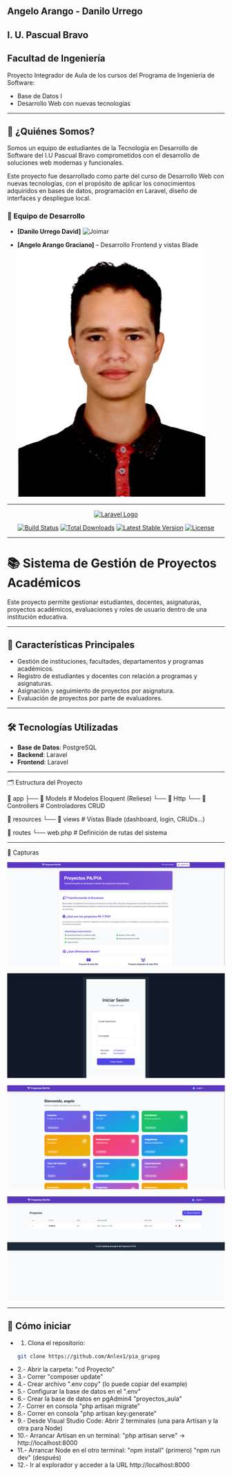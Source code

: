 ## Angelo Arango - Danilo Urrego
## I. U. Pascual Bravo
## Facultad de Ingeniería

Proyecto Integrador de Aula de los cursos del Programa de Ingeniería de Software:
- Base de Datos I
- Desarrollo Web con nuevas tecnologías

---

## 👥 ¿Quiénes Somos?

Somos un equipo de estudiantes de la Tecnología en Desarrollo de Software del I.U Pascual Bravo comprometidos con el desarrollo de soluciones web modernas y funcionales.

Este proyecto fue desarrollado como parte del curso de Desarrollo Web con nuevas tecnologías, con el propósito de aplicar los conocimientos adquiridos en bases de datos, programación en Laravel, diseño de interfaces y despliegue local.

### 🔧 Equipo de Desarrollo

- **[Danilo Urrego David]**
  ![Joimar](assets/joimar_urrego.png)
  
- **[Angelo Arango Graciano]** – Desarrollo Frontend y vistas Blade
![Angelo](assets/angelo_arango.png)

---


<p align="center"><a href="https://laravel.com" target="_blank"><img src="https://raw.githubusercontent.com/laravel/art/master/logo-lockup/5%20SVG/2%20CMYK/1%20Full%20Color/laravel-logolockup-cmyk-red.svg" width="400" alt="Laravel Logo"></a></p>

<p align="center">
<a href="https://github.com/laravel/framework/actions"><img src="https://github.com/laravel/framework/workflows/tests/badge.svg" alt="Build Status"></a>
<a href="https://packagist.org/packages/laravel/framework"><img src="https://img.shields.io/packagist/dt/laravel/framework" alt="Total Downloads"></a>
<a href="https://packagist.org/packages/laravel/framework"><img src="https://img.shields.io/packagist/v/laravel/framework" alt="Latest Stable Version"></a>
<a href="https://packagist.org/packages/laravel/framework"><img src="https://img.shields.io/packagist/l/laravel/framework" alt="License"></a>
</p>

---

# 📚 Sistema de Gestión de Proyectos Académicos

Este proyecto permite gestionar estudiantes, docentes, asignaturas, proyectos académicos, evaluaciones y roles de usuario dentro de una institución educativa.

---

## 🧩 Características Principales

- Gestión de instituciones, facultades, departamentos y programas académicos.
- Registro de estudiantes y docentes con relación a programas y asignaturas.
- Asignación y seguimiento de proyectos por asignatura.
- Evaluación de proyectos por parte de evaluadores.

---

## 🛠️ Tecnologías Utilizadas

- **Base de Datos**: PostgreSQL
- **Backend**: Laravel
- **Frontend**: Laravel

---

🗂️ Estructura del Proyecto

📁 app
├── 📁 Models               # Modelos Eloquent (Reliese)
└── 📁 Http
    └── 📁 Controllers     # Controladores CRUD

📁 resources
└── 📁 views               # Vistas Blade (dashboard, login, CRUDs...)

📁 routes
└── web.php               # Definición de rutas del sistema

---

📸 Capturas

![Incio](assets/inicio.png)

![login](assets/login.png)

![dashboard](assets/dashboard.png)

![proyectos](assets/proyectos.png)

---

## 🚀 Cómo iniciar

- 1. Clona el repositorio:
   ```bash
   git clone https://github.com/Anlex1/pia_grupog
- 2.- Abrir la carpeta: "cd Proyecto"
- 3.- Correr "composer update" 
- 4.- Crear archivo ".env copy" (lo puede copiar del example) 
- 5.- Configurar la base de datos en el ".env" 
- 6.- Crear la base de datos en pgAdmin4 "proyectos_aula" 
- 7.- Correr en consola "php artisan migrate"
- 8.- Correr en consola "php artisan key:generate"
- 9.- Desde Visual Studio Code: Abrir 2 terminales (una para Artisan y la otra para Node) 
- 10.- Arrancar Artisan en un terminal: "php artisan serve" -> http://localhost:8000 
- 11.- Arrancar Node en el otro terminal: "npm install" (primero) "npm run dev" (después) 
- 12.- Ir al explorador y acceder a la URL http://localhost:8000


